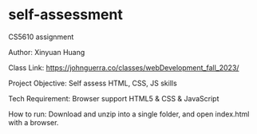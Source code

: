 # self-assessment

CS5610 assignment

Author: Xinyuan Huang

Class Link: https://johnguerra.co/classes/webDevelopment_fall_2023/

Project Objective: Self assess HTML, CSS, JS skills

Tech Requirement: Browser support HTML5 & CSS & JavaScript

How to run: Download and unzip into a single folder, and open index.html with a browser.

